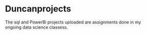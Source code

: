 # Duncanprojects
The sql and PowerBi projects uploaded are assignments done in my ongoing data science classess.

